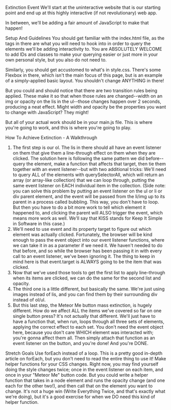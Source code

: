 Extinction Event
We'll start at the uninteractive website that is our starting point and end up at this highly interactive (if not revolutionary) web app.

In between, we'll be adding a fair amount of JavaScript to make that happen!

Setup And Guidelines
You should get familiar with the index.html file, as the tags in there are what you will need to hook into in order to query the elements we'll be adding interactivity to. You are ABSOLUTELY WELCOME to add IDs and classes to make your querying easier or just more in your own personal style, but you also do not need to.

Similarly, you should get accustomed to what's in style.css. There's some Flexbox in there, which isn't the main focus of this page, but is an example of a simply-applied basic layout. You shouldn't change ANYTHING in there!

But you could and should notice that there are two transition rules being applied. These make it so that when those rules are changed--width on an img or opacity on the lis in the ul--those changes happen over 2 seconds, producing a neat effect. Might width and opacity be the properties you want to change with JavaScript? They might!

But all of your actual work should be in your main.js file. This is where you're going to work, and this is where you're going to play.

How To Achieve Extinction - A Walkthrough
1. The first step is our ol. The lis in there should all have an event listener on them that give them a line-through effect on them when they are clicked. The solution here is following the same pattern we did before--query the element, make a function that affects that target, then tie them together with an event listener--but with two additional tricks:
We'll need to query ALL of the elements with querySelectorAll, which will return an array (or array-like collection) that we can loop through, putting the same event listener on EACH individual item in the collection. (Side note: you can solve this problem by putting an event listener on the ul or li or div parent element, and the event will be passed from the li/img up to its parent in a process called bubbling. This way, you don't have to loop. But then you have to do a bit more work to tell which element it happened to, and clicking the parent will ALSO trigger the event, which means more work as well. We'll say that KISS stands for Keep It Simple in Software in this case.) 
2. We'll need to use event and its property target to figure out which element was actually clicked. Fortunately, the browser will be kind enough to pass the event object into our event listener functions, where we can take it in as a parameter if we need it. We haven't needed to do that before, and so while the browser has been passing it in with every call to an event listener, we've been ignoring it. The thing to keep in mind here is that event.target is ALWAYS going to be the item that was clicked.
3. Now that we've used those tools to get the first list to apply line-through when its items are clicked, we can do the same for the second list and opacity.
4. The third one is a little different, but basically the same. We're just using images instead of lis, and you can find them by their surrounding div instead of ol/ul.
5. But this last step, the Meteor Me button mass extinction, is hugely different. How do we affect ALL the items we've covered so far on one single button press? It's not actually that different. We'll just have to have a function that, when run, loops through all three sets of elements, applying the correct effect to each set. You don't need the event object here, because you don't care WHICH element was interacted with; you're gonna affect them all. Then simply attach that function as an event listener on the button, and you're done!
And you're DONE.

Stretch Goals
Use forEach instead of a loop. This is a pretty good in-depth article on forEach, but you don't need to read the entire thing to use it!
Make helper functions for your CSS changes. Right now, you may find yourself doing the style changes twice; once in the event listener on each item, and once in your "Meteor Me" button code. But you could write a helper function that takes in a node element and runs the opacity change (and one each for the other two!), and then call that on the element you want to change. It's not a huge win (Write Everything Twice, and that's exactly what we're doing), but it's a good exercise for when we DO need this kind of helper function.
